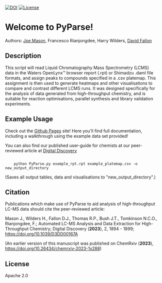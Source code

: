[![DOI](https://zenodo.org/badge/616543497.svg)](https://zenodo.org/badge/latestdoi/616543497)
[![License](https://img.shields.io/badge/License-Apache_2.0-blue.svg)](https://opensource.org/licenses/Apache-2.0)

Welcome to PyParse!
===================================

Authors: [Joe Mason](https://github.com/thatchemistryguy), Francesco Rianjongdee, Harry Wilders, [David Fallon](https://github.com/fallonda)


Description
--------------- 

This script will read Liquid Chromatography Mass Spectrometry (LCMS) data in the Waters OpenLynx™ browser report (.rpt)
or Shimadzu .daml file formats, and assign peaks to compounds specified in  a .csv platemap. This assignment is then used to generate heatmaps and 
other visualisations to compare and contrast different LCMS runs. It was designed specifically for the analysis of data generated from 
high-throughput chemistry, and is suitable for reaction optimisations, parallel synthesis
and library validation experiments. 


Example Usage 
---------------

Check out the [Github Pages](https://thatchemistryguy.github.io/PyParse/index.html) site! Here you'll find full documentation, including a walkthrough using the example data set provided!

You can also find our published user-guide for chemists at our peer-reviewed article at [Digital Discovery](https://doi.org/10.1039/D3DD00167A)

```

	python PyParse.py example_rpt.rpt example_platemap.csv -o new_output_directory

```
(Saves all output tables, data and visualisations to "new_output_directory".)

Citation
-----------

Publications which make use of PyParse to aid analysis of high-throughput LC-MS data should cite the peer-reviewed article:


Mason J., Wilders H., Fallon D.J., Thomas R.P., Bush J.T., Tomkinson N.C.O., Rianjongdee, F.; Automated LC-MS Analysis and Data Extraction for High-Throughput Chemistry; Digital Discovery (**2023**), 2, 1894 - 1899; https://doi.org/10.1039/D3DD00167A

(An earlier version of this manuscript was published on ChemRxiv (**2023**), https://doi.org/10.26434/chemrxiv-2023-1x288)
		
License
---------------

Apache 2.0



